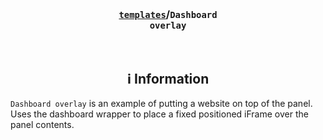 <!-- Header -->
<br/><h3 align="center"><a href="https://github.com/BlueprintFramework/templates"><code>templates</code></a>/<code>Dashboard overlay</code></h3>

<!-- Information -->
<br/><h2 align="center">ℹ️ Information</h2>
`Dashboard overlay` is an example of putting a website on top of the panel.
Uses the dashboard wrapper to place a fixed positioned iFrame over the panel contents.
<br/>
